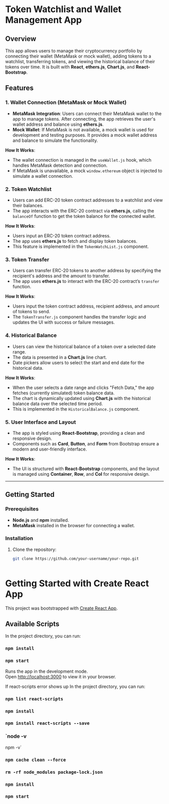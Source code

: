 # Token Watchlist and Wallet Management App

## Overview

This app allows users to manage their cryptocurrency portfolio by connecting their wallet (MetaMask or mock wallet), adding tokens to a watchlist, transferring tokens, and viewing the historical balance of their tokens over time. It is built with **React**, **ethers.js**, **Chart.js**, and **React-Bootstrap**.

## Features

### 1. Wallet Connection (MetaMask or Mock Wallet)
   - **MetaMask Integration**: Users can connect their MetaMask wallet to the app to manage tokens. After connecting, the app retrieves the user's wallet address and balance using **ethers.js**.
   - **Mock Wallet**: If MetaMask is not available, a mock wallet is used for development and testing purposes. It provides a mock wallet address and balance to simulate the functionality.
   
   **How It Works**:
   - The wallet connection is managed in the `useWallet.js` hook, which handles MetaMask detection and connection.
   - If MetaMask is unavailable, a mock `window.ethereum` object is injected to simulate a wallet connection.
   
### 2. Token Watchlist
   - Users can add ERC-20 token contract addresses to a watchlist and view their balances.
   - The app interacts with the ERC-20 contract via **ethers.js**, calling the `balanceOf` function to get the token balance for the connected wallet.

   **How It Works**:
   - Users input an ERC-20 token contract address.
   - The app uses **ethers.js** to fetch and display token balances.
   - This feature is implemented in the `TokenWatchList.js` component.

### 3. Token Transfer
   - Users can transfer ERC-20 tokens to another address by specifying the recipient's address and the amount to transfer.
   - The app uses **ethers.js** to interact with the ERC-20 contract’s `transfer` function.

   **How It Works**:
   - Users input the token contract address, recipient address, and amount of tokens to send.
   - The `TokenTransfer.js` component handles the transfer logic and updates the UI with success or failure messages.

### 4. Historical Balance
   - Users can view the historical balance of a token over a selected date range.
   - The data is presented in a **Chart.js** line chart.
   - Date pickers allow users to select the start and end date for the historical data.

   **How It Works**:
   - When the user selects a date range and clicks "Fetch Data," the app fetches (currently simulated) token balance data.
   - The chart is dynamically updated using **Chart.js** with the historical balance data over the selected time period.
   - This is implemented in the `HistoricalBalance.js` component.

### 5. User Interface and Layout
   - The app is styled using **React-Bootstrap**, providing a clean and responsive design.
   - Components such as **Card**, **Button**, and **Form** from Bootstrap ensure a modern and user-friendly interface.

   **How It Works**:
   - The UI is structured with **React-Bootstrap** components, and the layout is managed using **Container**, **Row**, and **Col** for responsive design.

---

## Getting Started

### Prerequisites
- **Node.js** and **npm** installed.
- **MetaMask** installed in the browser for connecting a wallet.

### Installation

1. Clone the repository:
   ```bash
   git clone https://github.com/your-username/your-repo.git


   
# Getting Started with Create React App

This project was bootstrapped with [Create React App](https://github.com/facebook/create-react-app).

## Available Scripts

In the project directory, you can run:
### `npm install`
### `npm start`

Runs the app in the development mode.\
Open [http://localhost:3000](http://localhost:3000) to view it in your browser.

If react-scripts error shows up
In the project directory, you can run:
### `npm list react-scripts`
### `npm install`
### `npm install react-scripts --save`
### `node -v
npm -v`
### `npm cache clean --force`
### `rm -rf node_modules package-lock.json`
### `npm install`
### `npm start`
